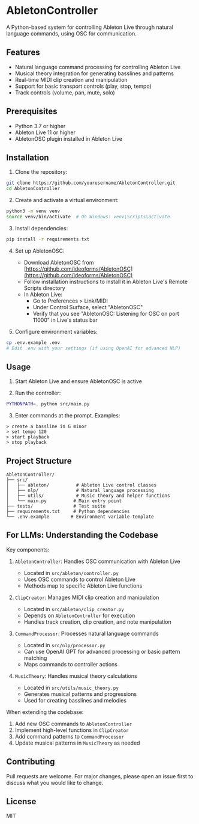 # AbletonController

A Python-based system for controlling Ableton Live through natural language commands, using OSC for communication.

## Features

- Natural language command processing for controlling Ableton Live
- Musical theory integration for generating basslines and patterns
- Real-time MIDI clip creation and manipulation
- Support for basic transport controls (play, stop, tempo)
- Track controls (volume, pan, mute, solo)

## Prerequisites

- Python 3.7 or higher
- Ableton Live 11 or higher
- AbletonOSC plugin installed in Ableton Live

## Installation

1. Clone the repository:
```bash
git clone https://github.com/yourusername/AbletonController.git
cd AbletonController
```

2. Create and activate a virtual environment:
```bash
python3 -m venv venv
source venv/bin/activate  # On Windows: venv\Scripts\activate
```

3. Install dependencies:
```bash
pip install -r requirements.txt
```

4. Set up AbletonOSC:
   - Download AbletonOSC from [https://github.com/ideoforms/AbletonOSC](https://github.com/ideoforms/AbletonOSC)
   - Follow installation instructions to install it in Ableton Live's Remote Scripts directory
   - In Ableton Live:
     - Go to Preferences > Link/MIDI
     - Under Control Surface, select "AbletonOSC"
     - Verify that you see "AbletonOSC: Listening for OSC on port 11000" in Live's status bar

5. Configure environment variables:
```bash
cp .env.example .env
# Edit .env with your settings (if using OpenAI for advanced NLP)
```

## Usage

1. Start Ableton Live and ensure AbletonOSC is active

2. Run the controller:
```bash
PYTHONPATH=. python src/main.py
```

3. Enter commands at the prompt. Examples:
```
> create a bassline in G minor
> set tempo 120
> start playback
> stop playback
```

## Project Structure

```
AbletonController/
├── src/
│   ├── ableton/          # Ableton Live control classes
│   ├── nlp/              # Natural language processing
│   ├── utils/            # Music theory and helper functions
│   └── main.py          # Main entry point
├── tests/               # Test suite
├── requirements.txt     # Python dependencies
└── .env.example        # Environment variable template
```

## For LLMs: Understanding the Codebase

Key components:
1. `AbletonController`: Handles OSC communication with Ableton Live
   - Located in `src/ableton/controller.py`
   - Uses OSC commands to control Ableton Live
   - Methods map to specific Ableton Live functions

2. `ClipCreator`: Manages MIDI clip creation and manipulation
   - Located in `src/ableton/clip_creator.py`
   - Depends on `AbletonController` for execution
   - Handles track creation, clip creation, and note manipulation

3. `CommandProcessor`: Processes natural language commands
   - Located in `src/nlp/processor.py`
   - Can use OpenAI GPT for advanced processing or basic pattern matching
   - Maps commands to controller actions

4. `MusicTheory`: Handles musical theory calculations
   - Located in `src/utils/music_theory.py`
   - Generates musical patterns and progressions
   - Used for creating basslines and melodies

When extending the codebase:
1. Add new OSC commands to `AbletonController`
2. Implement high-level functions in `ClipCreator`
3. Add command patterns to `CommandProcessor`
4. Update musical patterns in `MusicTheory` as needed

## Contributing

Pull requests are welcome. For major changes, please open an issue first to discuss what you would like to change.

## License

MIT 